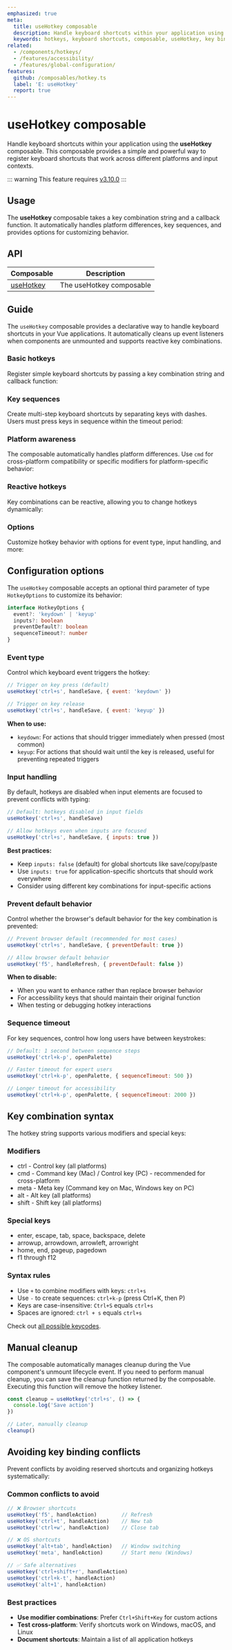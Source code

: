 ```yaml
---
emphasized: true
meta:
  title: useHotkey composable
  description: Handle keyboard shortcuts within your application using the useHotkey composable
  keywords: hotkeys, keyboard shortcuts, composable, useHotkey, key bindings
related:
  - /components/hotkeys/
  - /features/accessibility/
  - /features/global-configuration/
features:
  github: /composables/hotkey.ts
  label: 'E: useHotkey'
  report: true
---
```


# useHotkey composable

Handle keyboard shortcuts within your application using the **useHotkey** composable. This composable provides a simple and powerful way to register keyboard shortcuts that work across different platforms and input contexts.

<PageFeatures />

::: warning
This feature requires [v3.10.0](/getting-started/release-notes/?version=v3.10.0)
:::

<PromotedEntry />

## Usage

The **useHotkey** composable takes a key combination string and a callback function. It automatically handles platform differences, key sequences, and provides options for customizing behavior.

<ExamplesExample file="hotkey/usage" />

## API

| Composable | Description |
| - | - |
| [useHotkey](/api/use-hotkey/) | The useHotkey composable |

<ApiInline hide-links />

## Guide

The `useHotkey` composable provides a declarative way to handle keyboard shortcuts in your Vue applications. It automatically cleans up event listeners when components are unmounted and supports reactive key combinations.

### Basic hotkeys

Register simple keyboard shortcuts by passing a key combination string and callback function:

<ExamplesExample file="hotkey/basic" />

### Key sequences

Create multi-step keyboard shortcuts by separating keys with dashes. Users must press keys in sequence within the timeout period:

<ExamplesExample file="hotkey/sequences" />

### Platform awareness

The composable automatically handles platform differences. Use `cmd` for cross-platform compatibility or specific modifiers for platform-specific behavior:

<ExamplesExample file="hotkey/platform" />

### Reactive hotkeys

Key combinations can be reactive, allowing you to change hotkeys dynamically:

<ExamplesExample file="hotkey/reactive" />

### Options

Customize hotkey behavior with options for event type, input handling, and more:

<ExamplesExample file="hotkey/options" />

## Configuration options

The `useHotkey` composable accepts an optional third parameter of type `HotkeyOptions` to customize its behavior:

```typescript
interface HotkeyOptions {
  event?: 'keydown' | 'keyup'
  inputs?: boolean
  preventDefault?: boolean
  sequenceTimeout?: number
}
```

### Event type

Control which keyboard event triggers the hotkey:

```js
// Trigger on key press (default)
useHotkey('ctrl+s', handleSave, { event: 'keydown' })

// Trigger on key release
useHotkey('ctrl+s', handleSave, { event: 'keyup' })
```

**When to use:**

- `keydown`: For actions that should trigger immediately when pressed (most common)
- `keyup`: For actions that should wait until the key is released, useful for preventing repeated triggers

### Input handling

By default, hotkeys are disabled when input elements are focused to prevent conflicts with typing:

```js
// Default: hotkeys disabled in input fields
useHotkey('ctrl+s', handleSave)

// Allow hotkeys even when inputs are focused
useHotkey('ctrl+s', handleSave, { inputs: true })
```

**Best practices:**

- Keep `inputs: false` (default) for global shortcuts like save/copy/paste
- Use `inputs: true` for application-specific shortcuts that should work everywhere
- Consider using different key combinations for input-specific actions

### Prevent default behavior

Control whether the browser's default behavior for the key combination is prevented:

```js
// Prevent browser default (recommended for most cases)
useHotkey('ctrl+s', handleSave, { preventDefault: true })

// Allow browser default behavior
useHotkey('f5', handleRefresh, { preventDefault: false })
```

**When to disable:**

- When you want to enhance rather than replace browser behavior
- For accessibility keys that should maintain their original function
- When testing or debugging hotkey interactions

### Sequence timeout

For key sequences, control how long users have between keystrokes:

```js
// Default: 1 second between sequence steps
useHotkey('ctrl+k-p', openPalette)

// Faster timeout for expert users
useHotkey('ctrl+k-p', openPalette, { sequenceTimeout: 500 })

// Longer timeout for accessibility
useHotkey('ctrl+k-p', openPalette, { sequenceTimeout: 2000 })
```

## Key combination syntax

The hotkey string supports various modifiers and special keys:

### Modifiers

- <v-kbd>ctrl</v-kbd> - Control key (all platforms)
- <v-kbd>cmd</v-kbd> - Command key (Mac) / Control key (PC) - recommended for cross-platform
- <v-kbd>meta</v-kbd> - Meta key (Command key on Mac, Windows key on PC)
- <v-kbd>alt</v-kbd> - Alt key (all platforms)
- <v-kbd>shift</v-kbd> - Shift key (all platforms)

### Special keys

- <v-kbd>enter</v-kbd>, <v-kbd>escape</v-kbd>, <v-kbd>tab</v-kbd>, <v-kbd>space</v-kbd>, <v-kbd>backspace</v-kbd>, <v-kbd>delete</v-kbd>
- <v-kbd>arrowup</v-kbd>, <v-kbd>arrowdown</v-kbd>, <v-kbd>arrowleft</v-kbd>, <v-kbd>arrowright</v-kbd>
- <v-kbd>home</v-kbd>, <v-kbd>end</v-kbd>, <v-kbd>pageup</v-kbd>, <v-kbd>pagedown</v-kbd>
- <v-kbd>f1</v-kbd> through <v-kbd>f12</v-kbd>

### Syntax rules

- Use `+` to combine modifiers with keys: `ctrl+s`
- Use `-` to create sequences: `ctrl+k-p` (press Ctrl+K, then P)
- Keys are case-insensitive: `Ctrl+S` equals `ctrl+s`
- Spaces are ignored: `ctrl + s` equals `ctrl+s`

Check out [all possible keycodes](https://developer.mozilla.org/en-US/docs/Web/API/KeyboardEvent/code/code_values).

## Manual cleanup

The composable automatically manages cleanup during the Vue component's unmount lifecycle event. If you need to perform manual cleanup, you can save the cleanup function returned by the composable. Executing this function will remove the hotkey listener.

```js
const cleanup = useHotkey('ctrl+s', () => {
  console.log('Save action')
})

// Later, manually cleanup
cleanup()
```

## Avoiding key binding conflicts

Prevent conflicts by avoiding reserved shortcuts and organizing hotkeys systematically:

### Common conflicts to avoid

```js
// ❌ Browser shortcuts
useHotkey('f5', handleAction)        // Refresh
useHotkey('ctrl+t', handleAction)    // New tab
useHotkey('ctrl+w', handleAction)    // Close tab

// ❌ OS shortcuts
useHotkey('alt+tab', handleAction)   // Window switching
useHotkey('meta', handleAction)      // Start menu (Windows)

// ✅ Safe alternatives
useHotkey('ctrl+shift+r', handleAction)
useHotkey('ctrl+k-t', handleAction)
useHotkey('alt+1', handleAction)
```

### Best practices

- **Use modifier combinations**: Prefer `Ctrl+Shift+Key` for custom actions
- **Test cross-platform**: Verify shortcuts work on Windows, macOS, and Linux
- **Document shortcuts**: Maintain a list of all application hotkeys
